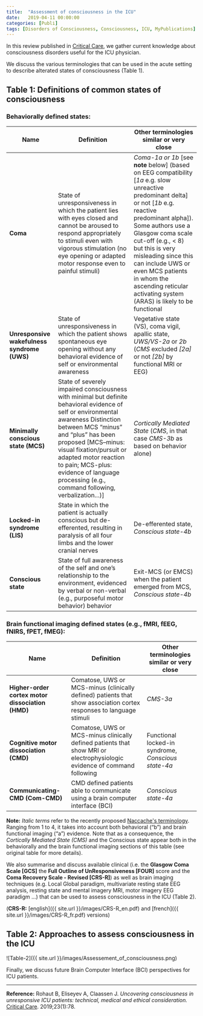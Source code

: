 ```yaml
---
title:  "Assessment of consciousness in the ICU"
date:   2019-04-11 00:00:00
categories: [Publi]
tags: [Disorders of Consciousness, Consciousness, ICU, MyPublications]
---
```


In this review published in [Critical Care](https://doi.org/10.1186/s13054-019-2370-4), we gather current knowledge about consciousness disorders useful for the ICU physician.

We discuss the various terminologies that can be used in the acute setting to describe  alterated states of consciousness (Table 1).

## Table 1: Definitions of common states of consciousness
### Behaviorally defined states:

|      Name        |  Definition           | Other terminologies similar or very close|
| ---------------- | --------------------- | ---------------------------------------- |
| **Coma**    |   State of unresponsiveness in which the patient lies with eyes closed and cannot be aroused to respond appropriately to stimuli even with vigorous stimulation (no eye opening or adapted motor response even to painful stimuli)   |   *Coma-1a or 1b* [see **note** below] (based on EEG compatibility [*1a* e.g. slow unreactive predominant delta] or not [*1b* e.g. reactive predominant alpha]). Some authors use a Glasgow coma scale cut-off (e.g., < 8) but this is very misleading since this can include UWS or even MCS patients in whom the ascending reticular activating system (ARAS) is likely to be functional|
|**Unresponsive wakefulness syndrome (UWS)**  |   State of unresponsiveness in which the patient shows spontaneous eye opening without any behavioral evidence of self or environmental awareness|Vegetative state (VS), coma vigil, apallic state, *UWS/VS-2a* or *2b* (*CMS* excluded *[2a]* or not *[2b]* by functional MRI or EEG)|
|**Minimally conscious state (MCS)** |   State of severely impaired consciousness with minimal but definite behavioral evidence of self or environmental awareness Distinction between MCS “minus” and “plus” has been proposed [MCS–minus: visual fixation/pursuit or adapted motor reaction to pain; MCS-plus: evidence of language processing (e.g., command following, verbalization...)]  |   *Cortically Mediated State* (*CMS*, in that case *CMS-3b* as based on behavior alone)|
|**Locked-in syndrome (LIS)**|   State in which the patient is actually conscious but de- efferented, resulting in paralysis of all four limbs and the lower cranial nerves   |   De-efferented state, *Conscious state-4b*|
|**Conscious state**   |   State of full awareness of the self and one’s relationship to the environment, evidenced by verbal or non-verbal (e.g., purposeful motor behavior) behavior   |   Exit-MCS (or EMCS) when the patient emerged from MCS, *Conscious state-4b*|


### Brain functional imaging defined states (e.g., fMRI, fEEG, fNIRS, fPET, fMEG):

|      Name        |  Definition           | Other terminologies similar or very close|
| ---------------- | --------------------- | ---------------------------------------- |
| **Higher-order cortex motor dissociation (HMD)**    |   Comatose, UWS or MCS-minus (clinically defined) patients that show association cortex responses to language stimuli|   *CMS-3a*|
| **Cognitive motor dissociation (CMD)**    |  Comatose, UWS or MCS-minus clinically defined patients that show MRI or electrophysiologic evidence of command following  |  Functional locked-in syndrome, *Conscious state-4a*|
| **Communicating-CMD (Com-CMD)**    |  CMD defined patients able to communicate using a brain computer interface (BCI)  |  *Conscious state-4a*|

**Note:** *Italic terms* refer to the recently proposed [Naccache's terminology](https://doi.org/10.1093/brain/awx324). Ranging from 1 to 4, it takes into account both behavioral (“b”) and brain functional imaging (“a”) evidence. Note that as a consequence, the *Cortically Mediated State (CMS)* and the Conscious state appear both in the behaviorally and the brain functional imaging sections of this table (see original table for more details).


We also summarise and discuss available clinical (i.e. the **Glasgow Coma Scale [GCS]** the **Full Outline of UnResponsiveness [FOUR]** score and the **Coma Recovery Scale - Revised [CRS-R]**) as well as brain imaging techniques (e.g. Local Global paradigm, multivariate resting state EEG analysis, resting state and mental imagery MRI, motor imagery EEG paradigm ...) that can be used to assess consciousness in the ICU (Table 2).  

(**CRS-R:** [english]({{ site.url }}/images/CRS-R_en.pdf) and [french]({{ site.url }}/images/CRS-R_fr.pdf) versions)


## Table 2: Approaches to assess consciousness in the ICU
![Table-2]({{ site.url }}/images/Assessement_of_consciousness.png)


Finally, we discuss future Brain Computer Interface (BCI) perspectives for ICU patients.




---
**Reference:** Rohaut B, Eliseyev A, Claassen J. *Uncovering consciousness in unresponsive ICU patients: technical, medical and ethical consideration.* [Critical Care](https://doi.org/10.1186/s13054-019-2370-4). 2019;23(1):78.


<script type="text/javascript">
  reddit_url = "https://doi.org/10.1186/s13054-019-2370-4";
  reddit_title = "Uncovering consciousness in unresponsive ICU patients: technical, medical and ethical consideration";
  reddit_newwindow='1';
</script>
<script type="text/javascript" src="//www.redditstatic.com/button/button3.js"></script>

<script type='text/javascript' src='https://d1bxh8uas1mnw7.cloudfront.net/assets/embed.js'></script>
<div data-badge-popover="right" class='altmetric-embed' data-badge-type='donut' data-hide-less-than='1' data-doi="/10.1186/s13054-019-2370-4"></div>

